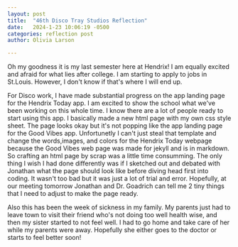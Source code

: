 ```yaml
---
layout: post
title:  "46th Disco Tray Studios Reflection"
date:   2024-1-23 10:06:19 -0500
categories: reflection post
author: Olivia Larson

---
```


Oh my goodness it is my last semester here at Hendrix! I am equally excited and afraid for what lies after college. I am starting to apply to jobs in St.Louis. However, I don't know if that's where I will end up. 

For Disco work, I have made substantial progress on the app landing page for the Hendrix Today app. I am excited to show the school what we've been working on this whole time. I know there are a lot of people ready to start using this app. I basically made a new html page with my own css style sheet. The page looks okay but it's not popping like the app landing page for the Good Vibes app. Unfortunetly I can't just steal that template and change the words,images, and colors for the Hendrix Today webpage because the Good Vibes web page was made for jekyll and is in markdown. So crafting an html page by scrap was a little time consumming. The only thing I wish I had done differently was if I sketched out and debated with Jonathan what the page should look like before diving head first into coding. It wasn't too bad but it was just a lot of trial and error. Hopefully, at our meeting tomorrow Jonathan and Dr. Goadrich can tell me 2 tiny things that I need to adjust to make the page ready. 

Also this has been the week of sickness in my family. My parents just had to leave town to visit their friend who's not doing too well health wise, and then my sister started to not feel well. I had to go home and take care of her while my parents were away. Hopefully she either goes to the doctor or starts to feel better soon!